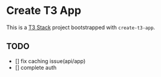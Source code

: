 # Create T3 App

This is a [T3 Stack](https://create.t3.gg/) project bootstrapped with `create-t3-app`.

## TODO

- [] fix caching issue(api/app)
- [] complete auth